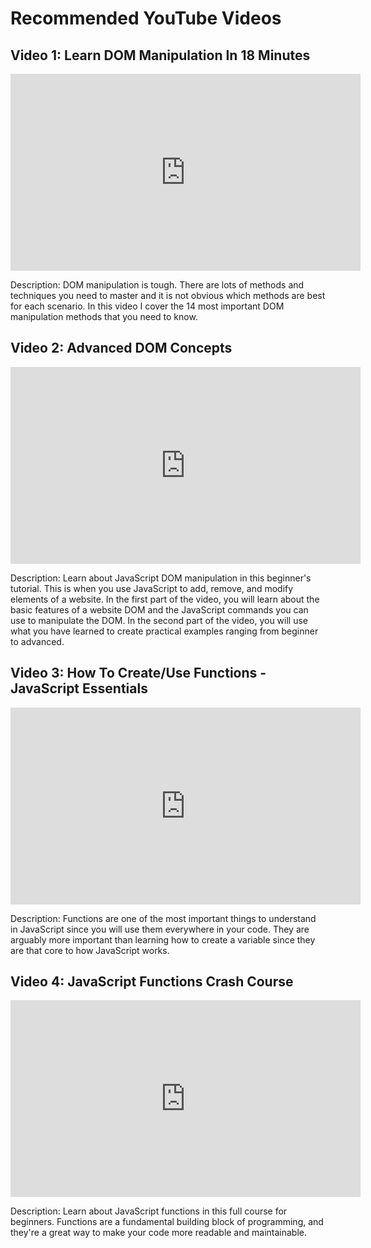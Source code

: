 # Recommended YouTube Videos

## Video 1: Learn DOM Manipulation In 18 Minutes

<iframe width="560" height="315" src="https://www.youtube.com/watch?v=y17RuWkWdn8&ab_channel=WebDevSimplified" frameborder="0" allowfullscreen></iframe>

Description: DOM manipulation is tough. There are lots of methods and techniques you need to master and it is not obvious which methods are best for each scenario. In this video I cover the 14 most important DOM manipulation methods that you need to know.

## Video 2: Advanced DOM Concepts

<iframe width="560" height="315" src="https://www.youtube.com/watch?v=5fb2aPlgoys&ab_channel=freeCodeCamp.org" frameborder="0" allowfullscreen></iframe>

Description: Learn about JavaScript DOM manipulation in this beginner's tutorial. This is when you use JavaScript to add, remove, and modify elements of a website.
In the first part of the video, you will learn about the basic features of a website DOM and the JavaScript commands you can use to manipulate the DOM. In the second part of the video, you will use what you have learned to create practical examples ranging from beginner to advanced.

## Video 3: How To Create/Use Functions - JavaScript Essentials

<iframe width="560" height="315" src="https://www.youtube.com/watch?v=FOD408a0EzU&ab_channel=WebDevSimplified" frameborder="0" allowfullscreen></iframe>

Description: Functions are one of the most important things to understand in JavaScript since you will use them everywhere in your code. They are arguably more important than learning how to create a variable since they are that core to how JavaScript works.

## Video 4: JavaScript Functions Crash Course

<iframe width="560" height="315" src="https://www.youtube.com/watch?v=j1laALb8OVM&ab_channel=freeCodeCamp.org" frameborder="0" allowfullscreen></iframe>

Description: Learn about JavaScript functions in this full course for beginners. Functions are a fundamental building block of programming, and they're a great way to make your code more readable and maintainable.

